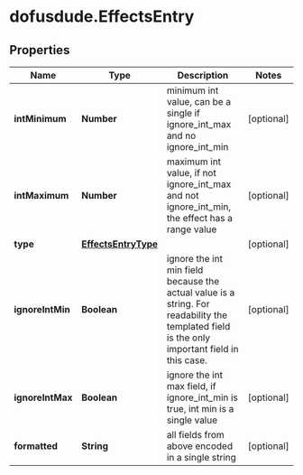 # dofusdude.EffectsEntry

## Properties

Name | Type | Description | Notes
------------ | ------------- | ------------- | -------------
**intMinimum** | **Number** | minimum int value, can be a single if ignore_int_max and no ignore_int_min | [optional] 
**intMaximum** | **Number** | maximum int value, if not ignore_int_max and not ignore_int_min, the effect has a range value | [optional] 
**type** | [**EffectsEntryType**](EffectsEntryType.md) |  | [optional] 
**ignoreIntMin** | **Boolean** | ignore the int min field because the actual value is a string. For readability the templated field is the only important field in this case.  | [optional] 
**ignoreIntMax** | **Boolean** | ignore the int max field, if ignore_int_min is true, int min is a single value | [optional] 
**formatted** | **String** | all fields from above encoded in a single string | [optional] 


